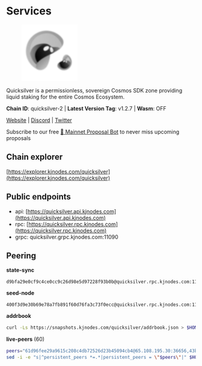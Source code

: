 # Services

<figure><img src="https://raw.githubusercontent.com/kj89/cosmos-images/main/logos/quicksilver.png" width="150" alt=""><figcaption></figcaption></figure>

Quicksilver is a permissionless, sovereign Cosmos SDK zone providing liquid staking for the entire Cosmos Ecosystem.

**Chain ID**: quicksilver-2 | **Latest Version Tag**: v1.2.7 | **Wasm**: OFF

[Website](https://quicksilver.zone) | [Discord](https://discord.gg/quicksilverprotocol) | [Twitter](https://twitter.com/quicksilverzone)



Subscribe to our free [🤖 Mainnet Proposal Bot](https://t.me/kjnodes_proposal_bot) to never miss upcoming proposals


## Chain explorer
[https://explorer.kjnodes.com/quicksilver](https://explorer.kjnodes.com/quicksilver)

## Public endpoints

* api: [https://quicksilver.api.kjnodes.com](https://quicksilver.api.kjnodes.com)
* rpc: [https://quicksilver.rpc.kjnodes.com](https://quicksilver.rpc.kjnodes.com)
* grpc: quicksilver.grpc.kjnodes.com:11090

## Peering

**state-sync**

```text
d9bfa29e0cf9c4ce0cc9c26d98e5d97228f93b0b@quicksilver.rpc.kjnodes.com:11656
```

**seed-node**

```text
400f3d9e30b69e78a7fb891f60d76fa3c73f0ecc@quicksilver.rpc.kjnodes.com:11659
```

**addrbook**
```bash
curl -Ls https://snapshots.kjnodes.com/quicksilver/addrbook.json > $HOME/.quicksilverd/config/addrbook.json
```

**live-peers** (60)
```bash
peers="61d96fee29a9615c208c4db72526d23b45094cb4@65.108.195.30:36656,43b97f492bf47b455b7b275c396b1840f4eb336d@142.132.139.101:26656,0a3860f9d3c27b34910fe8660240ae55699b55c2@84.244.95.245:26656,3a5d0b97feb595375c24665dcf17d793be129e8b@51.89.155.2:28656,d9bfa29e0cf9c4ce0cc9c26d98e5d97228f93b0b@65.109.88.38:11656,ef9c9b1952f245fbb24603d5a1f643041bec7af7@141.95.65.26:29986,0a226e70ceb7a4123e66216d1ed83ef22ed8a187@185.119.118.118:2000,05241d21ff9e7c699bbdb4faa73da1860b6d8cd7@128.199.85.168:26656,271419d3eb3878c902ebb0064490ad702d9d067f@144.76.145.150:26656,82c212c73d15ed2c7e6ad7cc5dd68cdd559c0056@65.109.52.178:26656,cdd8e0e425f107d249389a5e4cea3494185d4a3a@193.70.45.106:11156,8afd73dde0c073dd290092d8ffbcc48a61c94525@89.117.58.109:46656,ef1cb5bff5b76957f02636a30d5d85d861a35dbe@65.109.92.240:21026,ff2055b198685f619897058a26776b9d1b73dc3c@178.63.184.129:26656,4a73a81a94c9cd7147a84c35c7ab7abec94093bd@204.93.241.110:27651,a9e0f3c8e84c575492a2ff454abdad3b4762e712@193.34.212.166:25656,5e2b0913543b7e1e070e32326d5d901b456b2190@146.19.24.133:26656,bbb6a02a90ef98975525d9bd7137511e18edddc1@141.95.99.81:26656,5f0c0411e34e1c7d0b9c53749d90a923b5e8c625@65.21.133.125:35656,ebafaa0d0087ecfc785b095d6a91a67a12eecd80@5.9.100.25:26656,b4bcce87121963e1e97619dc135f2eb1a9fd5dfc@88.198.32.17:36656,29c3b582c71d007cc21629b596a721d0e834f77d@65.109.21.75:26656,58fe3a7b075e7302f8b46b8171a0aa19ff4a427a@65.108.195.29:31126,bf5d518265b2d5e670cee6f4dc08b95da4fe8baf@107.155.109.202:26656,51070ba609ede6d7eb334b8cf0ed585f2b1ab66b@135.181.76.99:26656,e726816f42831689eab9378d5d577f1d06d25716@176.9.188.21:26656,cc091c4d385e449a718fb252de800a9caf01913f@95.217.225.212:11656,ba52d6744d89cf66cf29d7663a21e1299d0f6744@74.80.183.130:26654,063cc6b75194c4f943d32c549667ba210a7f2de1@195.3.222.240:26856,e1b058e5cfa2b836ddaa496b10911da62dcf182e@138.201.8.248:26656,6785dbb8a0138600e0e0faaa77baa375451b38bb@162.55.132.48:15620,679f56feb7f4f91d46a92d0eb474d1dc43466d18@213.239.215.59:29986,06230bbaabb6c9c6223275b57d8e10fc609ae7ba@51.89.7.184:26633,4aa307d4ce413837a3da019e966d8115fb4c1467@198.244.229.218:26656,ebc272824924ea1a27ea3183dd0b9ba713494f83@195.3.220.136:27026,618e09601dd5abb2bd02de957982742e4c1975ab@195.14.6.2:26656,ec076ff33f2986d064b78602e2ccd2c925bf761e@161.97.82.203:26256,9bd2b7e39fb0d823402f22c90e3000fdf3cd05bf@88.99.104.180:26656,0b9833206c8967ac8ac0e1a407bedfe378b1a5f3@5.135.140.46:26656,f73b2b887e7d1c01a3d753db359a0058e634e767@65.108.201.154:2090,e4dbb1c6075822390aa23885750b306e1a54f9b0@5.161.101.185:26656,04dcb466b6804e6a57b7f9188b90f5bdc17037c0@108.165.178.242:26654,443ad7c991b2915b620673b10206c92e2b4040e0@173.67.177.120:26656,46a0c8717148c4a4aa86eaaa9727e7bc6bb8e70c@49.12.7.7:26656,161f453c9ff27f3120ec5078f56b505316fbc720@65.108.6.45:61156,e3dd956ac4081ba42ae3d038edd6d80ddf092751@198.199.90.99:26656,4de2811fd20d33110daf62223975beccecbe55a0@15.235.114.195:26656,a1f5e0b68f36091d5fc8f30aba914b6c191f21fa@65.108.128.201:11156,185f80586290dcd53db67ebc2da1e146e291bcd6@148.251.13.186:11156,602700ce2ed57b2176514ec2ecbda079caa7a536@178.170.40.28:15620,8ebd6e7c74a9c36a175f9a86148354b378a4f387@185.248.24.16:26656,83435bc3cbb0204188c666259ccebcd73ac33ec8@65.109.139.182:11656,063ff82334c29ab2ed5d9ddebd1953e7df984a58@35.213.176.209:26656,cbc2c7a7cd39750abee0dcd5dd2832feddbde20e@50.21.173.76:26656,e50848e299c7909245a9af690341ff27e21f7b69@65.109.87.88:56656,4aa6607f87ad0b458526d3405731e71553cf275c@219.100.163.35:26656,020f15d3a9408462b1f7b59252a58713f30fff81@81.0.218.193:11656,88fc9c304ecdb65b90339fc6dc644140a92746ed@88.198.49.30:26656,d36921a835076f6d87889793eb05a83099617221@202.61.240.122:26666,ae44851a5d63d70382c1621bc7727db2a40d10d0@88.99.164.158:21026"
sed -i -e "s|^persistent_peers *=.*|persistent_peers = \"$peers\"|" $HOME/.quicksilverd/config/config.toml
```
